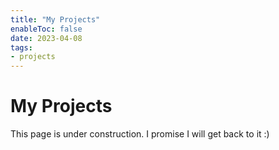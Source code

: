 ```yaml
---
title: "My Projects"
enableToc: false
date: 2023-04-08
tags:
- projects
---
```

# My Projects
This page is under construction. I promise I will get back to it :)